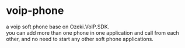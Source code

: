 # voip-phone
a voip soft phone base on Ozeki.VoIP.SDK.<br/>
you can add more than one phone in one application and call from each other, and no need to start any other soft phone applications.
